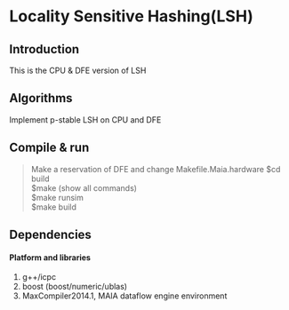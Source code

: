 Locality Sensitive Hashing(LSH)
======

## Introduction  
This is the CPU & DFE version of LSH  

## Algorithms  
Implement p-stable LSH on CPU and DFE  

## Compile & run  
>  Make a reservation of DFE and change Makefile.Maia.hardware
>  $cd build  
>  $make (show all commands)  
>  $make runsim  
>  $make build  


## Dependencies  
#### Platform and libraries  
1. g++/icpc  
2. boost  (boost/numeric/ublas)  
3. MaxCompiler2014.1, MAIA dataflow engine environment  
